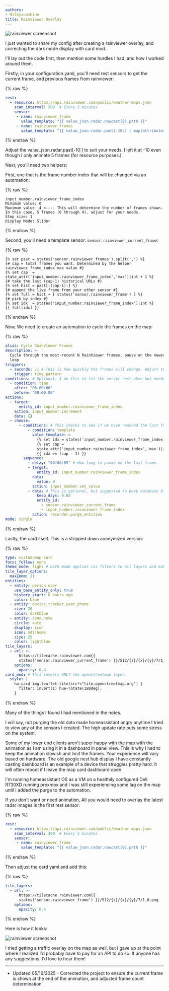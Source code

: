```yaml
---
authors: 
- Milkysunshine
title: Rainviewer Overlay
---
```


![rainviewer screenshot](rainviewer.png)

I just wanted to share my config after creating a rainviewer overlay, and correcting the dark mode display with card mod.

I'll lay out the code first, then mention some hurdles I had, and how I worked around them.

Firstly, in your configuration.yaml, you'll need rest sensors to get the current frame, and previous frames from rainviewer:

{% raw %}
```yaml
rest:
  - resource: https://api.rainviewer.com/public/weather-maps.json
    scan_interval: 300  # Every 5 minutes
    sensor:
     - name: rainviewer_frame
       value_template: "{{ value_json.radar.nowcast[0].path }}"
     - name: rainviewer_frames
       value_template: "{{ value_json.radar.past[-10:] | map(attribute='path') | join(',') }}"
```
{% endraw %}

Adjust the value_json.radar.past[-10:] to suit your needs. I left it at -10 even though I only animate 5 frames (for resource purposes.)

Next, you'll need two helpers:

First, one that is the frame number index that will be changed via an automation:

{% raw %}
```
input_number.rainviewer_frame_index
Minimum value: 0
Maximum value :4 <---- This will determine the number of frames shown. In this case, 5 frames (0 through 4). adjust for your needs.
Step size: 1
Display Mode: Slider
```
{% endraw %}

Second, you'll need a template sensor: `sensor.rainviewer_current_frame`:

{% raw %}
```jinja
{% set past = states('sensor.rainviewer_frames').split(',') %}
{# cap = total frames you want. Determined by the helper rainviewer_frame_index max value #}
{% set cap  = state_attr('input_number.rainviewer_frame_index','max')|int + 1 %}
{# take the last (cap-1) historical URLs #}
{% set hist = past[-(cap-1):] %}
{# append the live frame from your other sensor #}
{% set full = hist + [ states('sensor.rainviewer_frame') ] %}
{# pick by index #}
{% set idx  = states('input_number.rainviewer_frame_index')|int %}
{{ full[idx] }}
```
{% endraw %}

Now, We need to create an automation to cycle the frames on the map:

{% raw %}
```yaml
alias: Cycle RainViewer Frames
description: >-
  Cycle through the most‑recent N RainViewer frames, pause on the newest, then
  loop
triggers:
  - seconds: /1 # This is how quickly the frames will change. Adjust to your needs.
    trigger: time_pattern
conditions: # Optional. I do this to let the server rest when not needed.
  - condition: time
    after: "06:00:00"
    before: "00:00:00"
actions:
  - target:
      entity_id: input_number.rainviewer_frame_index
    action: input_number.increment
    data: {}
  - choose:
      - conditions: # This checks to see if we have reached the last frame
          - condition: template
            value_template: >
              {% set idx = states('input_number.rainviewer_frame_index')|int %}
              {% set cap =
              state_attr('input_number.rainviewer_frame_index','max')|int + 1 %}
              {{ idx >= (cap - 1) }}
        sequence:
          - delay: "00:00:05" # How long to pause on the last frame.
          - target:
              entity_id: input_number.rainviewer_frame_index
            data:
              value: 0
            action: input_number.set_value
          - data: # This is optional, but suggested to keep database bloat to a minimum. This clears the history of the sensors older than the keep_days below.
              keep_days: 0.05
              entity_id:
                - sensor.rainviewer_current_frame
                - input_number.rainviewer_frame_index
            action: recorder.purge_entities
mode: single

```
{% endraw %}

Lastly, the card itself. This is a stripped down anonymized version:

{% raw %}
```yaml
type: custom:map-card
focus_follow: none
theme_mode: light # Dark mode applies css filters to all layers and makes the rainmap layer look wrong.
tile_layer_options:
  maxZoom: 21
entities:
  - entity: person.user
    use_base_entity_only: true
    history_start: 6 hours ago
    color: blue
  - entity: device_tracker.user_phone
    size: 20
    color: darkblue
  - entity: zone.home
    circle: auto
    display: icon
    icon: mdi:home
    size: 25
    color: lightblue
tile_layers:
  - url: >-
      https://tilecache.rainviewer.com{{
      states('sensor.rainviewer_current_frame') }}/512/{z}/{x}/{y}/7/1_0.png # the /7/ in the url adjusts the coloring of the map
    options:
      opacity: 0.4
card_mod: # This inverts ONLY the openstreetmap layer. 
  style: |
    ha-card img.leaflet-tile[src*="tile.openstreetmap.org"] {
      filter: invert(1) hue-rotate(180deg);
    }


```
{% endraw %}

Many of the things I found I had mentioned in the notes. 

I will say, not purging the old data made homeassistant angry anytime I tried to view any of the sensors I created. The high update rate puts some stress on the system.

Some of my lower end clients aren't super happy with the map with the animation as I am using it in a dashboard in panel view. This is why I had to keep the animation slowish and limit the frames. Your experience will vary based on hardware. The old google nest hub display I have constantly casting dashboard is an example of a device that struggles pretty hard. It will often reboot if I leave the map card dashboard open.

I'm running homeassistant OS as a VM on a healthily configured Dell R730XD running proxmox and I was still experiencing some lag on the map until I added the purge to the automation.

If you don't want or need animation, All you would need to overlay the latest radar images is the first rest sensor:

{% raw %}
```yaml
rest:
  - resource: https://api.rainviewer.com/public/weather-maps.json
    scan_interval: 300  # Every 5 minutes
    sensor:
     - name: rainviewer_frame
       value_template: "{{ value_json.radar.nowcast[0].path }}"
```
{% endraw %}

Then adjust the card yaml and add this:

{% raw %}
```yaml
tile_layers:
  - url: >-
      https://tilecache.rainviewer.com{{
      states('sensor.rainviewer_frame') }}/512/{z}/{x}/{y}/7/1_0.png
    options:
      opacity: 0.4
```
{% endraw %}

Here is how it looks:

![rainviewer screenshot](rainviewer.png)


I tried getting a traffic overlay on the map as well, but I gave up at the point where I realized I'd probably have to pay for an API to do so. If anyone has any suggestions, I'd love to hear them!


----------------------
- Updated 05/16/2025 -
Corrected the project to ensure the current frame is shown at the end of the animation, and adjusted frame count determination.
